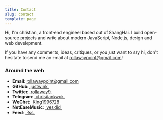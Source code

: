 ```yaml
---
title: Contact
slug: contact
template: page
---
```


Hi, I'm christian, a front-end engineer based out of ShangHai. I build open-source projects and write about modern JavaScript, Node.js, design and web development.

If you have any comments, ideas, critiques, or you just want to say hi, don't hesitate to send me an email at [rollawaypoint@gmail.com](mailto:srollawaypoint@gmail.com)!

### Around the web

- **Email**: [rollawaypoint@gmail.com](mailto:rollawaypoint@gmail.com)
- **GitHub**: <a target="_blank" href="https://github.com/justwink">&nbsp;justwink&nbsp;</a>
- **Twitter**: <a target="_blank" href="https://twitter.com/rollaway9">&nbsp;rollaway9&nbsp;</a>
- **Telegram**: <a target="_blank" href="https://t.me/christiankwok">&nbsp;christiankwok&nbsp;</a>
- **WeChat**: <a target="_blank" href="/wechat.jpeg">&nbsp;King1996728&nbsp;</a>
- **NetEaseMusic**: <a target="_blank" href="https://music.163.com/#/user/home?id=65978744">&nbsp;yesidid&nbsp;</a>
- **Feed**: <a target="_blank" href="https://justwink.cn/rss.xml">&nbsp;Rss&nbsp;</a>
